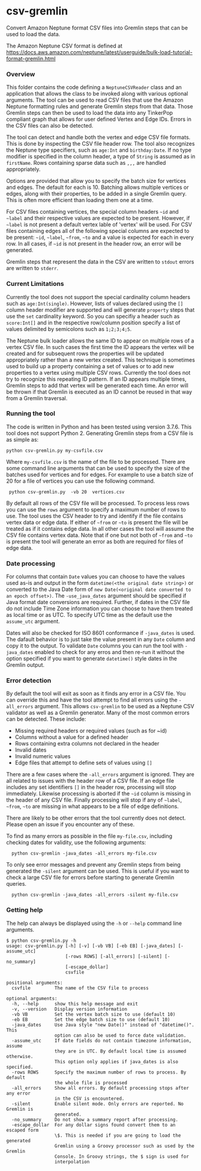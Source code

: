 # csv-gremlin

Convert Amazon Neptune format CSV files into Gremlin steps that can be used to load the data.

The Amazon Neptune CSV format is defined at https://docs.aws.amazon.com/neptune/latest/userguide/bulk-load-tutorial-format-gremlin.html

### Overview

This folder contains the code defining a `NeptuneCSVReader` class and an application that allows the class to be invoked along with various optional arguments. The tool can be used to read CSV files that use the Amazon Neptune formatting rules and generate Gremlin steps from that data.  Those Gremlin steps can then be used to load the data into any TinkerPop compliant graph that allows for user defined Vertex and Edge IDs. Errors in the CSV files can also be detected.

The tool can detect and handle both the vertex and edge CSV file formats. This is done by inspecting the CSV file header row. The tool also
recognizes the Neptune type specifiers, such as `age:Int` and `birthday:Date`. If no type modifier is specified in the column header, a type of `String`
is assumed as in `firstName`.  Rows containing sparse data such as `,,,` are handled appropriately.

Options are provided that allow you to specify the batch size for vertices and edges. The default for each is 10. Batching allows multiple vertices or
edges, along with their properties, to be added in a single Gremlin query. This is often more efficient than loading them one at a time.

For CSV files containing vertices, the special column headers `~id` and `~label` and their respective values are expected to be present. However, if `~label` is not present a default vertex lable of 'vertex' will be used. For CSV files containing edges all of the following special columns are expected to be present:  `~id`, `~label`, `~from`, `~to` and a value is expected for each in every row. In all cases, if `~id` is not present in the header row, an error will be generated.

Gremlin steps that represent the data in the CSV are written to `stdout` errors are written to `stderr`. 

### Current Limitations

Currently the tool does not support the special cardinality column headers such as `age:Int(single)`. However, lists of values declared using the `[]` column
header modifier are supported and will generate `property` steps that use the `set` cardinality keyword. So you can specifiy a header such as `score:Int[]` and
in the respective row/column position specify a list of values delimited by semicolons such as `1;2;3;4;5`.

The Neptune bulk loader allows the same ID to appear on multiple rows of a vertex CSV file. In such cases the first time the ID appears the vertex will be created and for subsequent rows the properties will be updated appropriately rather than a new vertex created. This technique is sometimes used to build up a property containing a set of values or to add new properties to a vertex using multiple CSV rows. Currently the tool does not try to recognize this repeating ID pattern. If an ID appears multiple times, Gremlin steps to add that vertex will be generated each time. An error will be thrown if that Gremlin is executed as an ID cannot be reused in that way from a Gremlin traversal.

### Running the tool

The code is written in Python and has been tested using version 3.7.6. This tool does not support Python 2. Generating Gremlin steps from a CSV file is as simple as:

```
python csv-gremlin.py my-csvfile.csv
```
Where `my-csvfile.csv` is the name of the file to be processed. There are some command line arguments that can be used to specify the size of the batches used for vertices and for edges. For example to use a batch size of 20 for a file of vertices you can use the following command.
```
 python csv-gremlin.py  -vb 20  vertices.csv
```

By default all rows of  the CSV file will be processed. To process less rows you can use the `rows` argument to specify a maximum number of rows to use. The tool uses the CSV header to try and identify if the file contains vertex data or edge data. If either of `~from` or `~to` is present the file will be treated as if it contains edge data. In all other cases the tool will assume the CSV file contains vertex data. Note that if one but not both of `~from` and `~to` is present the tool will generate an error as both are required for files of edge data.

### Date processing

For columns that contain `Date` values you can choose to have the values used as-is and output in the form `datetime(<the original date string>)` or converted to the Java Date form of `new Date(<original date converted to an epoch offset>)`. The `-use_java_dates` argument should be specified if Java format date conversions are required. Further, if dates in the CSV file do not include Time Zone information you can choose to have them treated as local time or as UTC. To specify UTC time as the default use the `assume_utc` argument. 

Dates will also be checked for ISO 8601 conformance if `-java_dates` is used. The dafault behavior is to just take the value present in any `Date` column and copy it to the output. To validate `Date` columns you can run the tool with `-java_dates` enabled to check for any erros and then re-run  it without the option specified if you want to generate `datetime()` style dates in the Gremlin output. 

### Error detection

By default the tool will exit as soon as it finds any error in a CSV file. You can override this and have the tool attempt to find all
errors using the `-all_errors` argument. This allows `csv-gremlin` to be used as a Neptune CSV validator as well as a Gremlin generator. Many of
the most common errors can  be detected. These include:

- Missing required headers or required values (such as for ~id)
- Columns without a value for a defined header
- Rows containing extra columns not declared in the header
- Invalid dates
- Invalid numeric values
- Edge files that attempt to define sets of values using `[]`

There are a few cases where the `-all_errors` argument is ignored. They are all related to issues with the header row of a CSV file. If an edge file includes any set identifiers `[]` in the header row, processing will stop immediately. Likewise processing is aborted if the `~id` column is missing in the header of any CSV file. Finally processing will stop if any of `~label`, `~from`, `~to` are missing in what appears to be a file of edge definitions.

There are likely to be other errors that the tool currently does not detect. Please open an issue if you encounter any of these.

To find as many errors as possible in the file `my-file.csv`, including checking dates for validity, use the following arguments:
```
  python csv-gremlin -java_dates -all_errors my-file.csv
```
To only see error messages and prevent any Gremlin steps from being generated the `-silent` argument can be used. This is useful if you want to check a large CSV file for errors before starting to generate Gremlin queries.
```
  python csv-gremlin -java_dates -all_errors -silent my-file.csv
```

### Getting help

The help can always be displayed using the `-h` or `--help` command line arguments.
```
$ python csv-gremlin.py -h
usage: csv-gremlin.py [-h] [-v] [-vb VB] [-eb EB] [-java_dates] [-assume_utc]
                      [-rows ROWS] [-all_errors] [-silent] [-no_summary]
                      [-escape_dollar]
                      csvfile

positional arguments:
  csvfile         The name of the CSV file to process

optional arguments:
  -h, --help      show this help message and exit
  -v, --version   Display version information
  -vb VB          Set the vertex batch size to use (default 10)
  -eb EB          Set the edge batch size to use (default 10)
  -java_dates     Use Java style "new Date()" instead of "datetime()". This
                  option can also be used to force date validation.
  -assume_utc     If date fields do not contain timezone information, assume
                  they are in UTC. By default local time is assumed otherwise.
                  This option only applies if java_dates is also specified.
  -rows ROWS      Specify the maximum number of rows to process. By default
                  the whole file is processed
  -all_errors     Show all errors. By default processing stops after any error
                  in the CSV is encountered.
  -silent         Enable silent mode. Only errors are reported. No Gremlin is
                  generated.
  -no_summary     Do not show a summary report after processing.
  -escape_dollar  For any dollar signs found convert them to an escaped form
                  \$. This is needed if you are going to load the generated
                  Gremlin using a Groovy processor such as used by the Gremlin
                  Console. In Groovy strings, the $ sign is used for
                  interpolation

  ```
